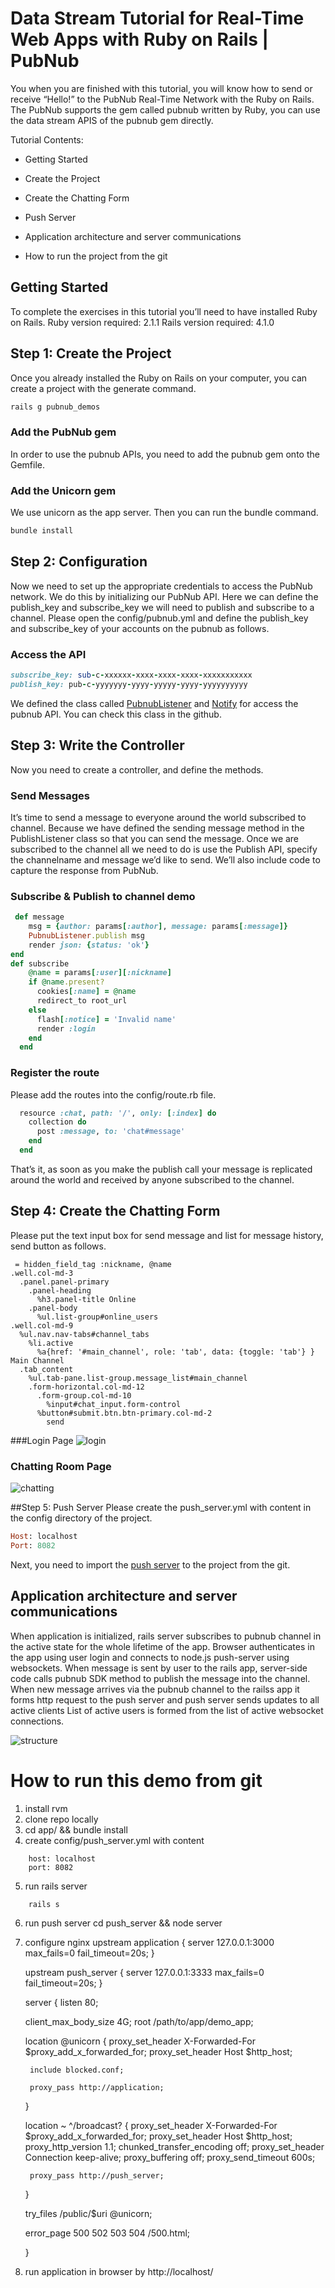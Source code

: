 # Data Stream Tutorial for Real-Time Web Apps with Ruby on Rails | PubNub

You when you are finished with this tutorial, you will know how to send or receive “Hello!” to the PubNub Real-Time Network with the Ruby on Rails. 
The PubNub supports the gem called pubnub written by Ruby, you can use the data stream APIS of the pubnub gem directly.

Tutorial Contents:

* Getting Started
  
* Create the Project
    
* Create the Chatting Form

* Push Server

* Application architecture and server communications

* How to run the project from the git

## Getting Started
To complete the exercises in this tutorial you’ll need to have installed Ruby on Rails.
Ruby version required: 2.1.1
Rails version required:  4.1.0

## Step 1: Create the Project
Once you already installed the Ruby on Rails on your computer, you can create a project with the generate command.

```ruby
rails g pubnub_demos
```

### Add the PubNub gem 
In order to use the pubnub APIs, you need to add the pubnub gem onto the Gemfile.

### Add the Unicorn gem 
We use unicorn as the app server.
Then you can run the bundle command.	
```ruby
bundle install
```

## Step 2: Configuration
Now we need to set up the appropriate credentials to access the PubNub network. We do this by initializing our PubNub API. Here we can define the publish_key and subscribe_key we will need to publish and subscribe to a channel.
Please open the config/pubnub.yml and define the publish_key and subscribe_key of your accounts on the pubnub as follows.

### Access the API  
```ruby
subscribe_key: sub-c-xxxxxx-xxxx-xxxx-xxxx-xxxxxxxxxxx
publish_key: pub-c-yyyyyyy-yyyy-yyyyy-yyyy-yyyyyyyyyy
```

We defined the class called [PubnubListener](https://github.com/alexbily/pubnub/blob/master/lib/pubnub_listener.rb) and [Notify](https://github.com/alexbily/pubnub/blob/master/lib/notifier.rb) for access the pubnub API. You can check this class in the github.	

## Step 3: Write the Controller
Now you need to create a controller, and define the methods.

### Send Messages 
It’s time to send a message to everyone around the world subscribed to channel. Because we have defined the sending message method in the PublishListener class so that you can send the message.
Once we are subscribed to the channel all we need to do is use the Publish API, specify the channelname and message we’d like to send. We’ll also include code to capture the response from PubNub.

### Subscribe & Publish to channel demo
```ruby
 def message
    msg = {author: params[:author], message: params[:message]}
    PubnubListener.publish msg
    render json: {status: 'ok'}
end
def subscribe
    @name = params[:user][:nickname]
    if @name.present?
      cookies[:name] = @name
      redirect_to root_url
    else
      flash[:notice] = 'Invalid name'
      render :login
    end
  end
```
### Register the route
Please add the routes into the config/route.rb file.
```ruby
  resource :chat, path: '/', only: [:index] do
    collection do
      post :message, to: 'chat#message'
    end
  end
```
That’s it, as soon as you make the publish call your message is replicated around the world and received by anyone subscribed to the channel.

## Step 4: Create the Chatting Form
Please put the text input box for send message and list for message history, send button as follows.

```haml
 = hidden_field_tag :nickname, @name
.well.col-md-3
  .panel.panel-primary
    .panel-heading
      %h3.panel-title Online
    .panel-body
      %ul.list-group#online_users
.well.col-md-9
  %ul.nav.nav-tabs#channel_tabs
    %li.active
      %a{href: '#main_channel', role: 'tab', data: {toggle: 'tab'} } Main Channel
  .tab_content
    %ul.tab-pane.list-group.message_list#main_channel
    .form-horizontal.col-md-12
      .form-group.col-md-10
        %input#chat_input.form-control
      %button#submit.btn.btn-primary.col-md-2
        send
```

###Login Page
![login](https://github.com/alexbily/pubnub/blob/master/doc/login.png)
         

### Chatting Room Page 
![chatting](https://github.com/alexbily/pubnub/blob/master/doc/chat.png)
            
##Step 5: Push Server
Please create the push_server.yml with content in the config directory of the project.
```ruby
Host: localhost
Port: 8082
```

Next, you need to import the [push server](https://github.com/alexbily/pubnub/tree/master/push_server) to the project from the git.

## Application architecture and server communications 
When application is initialized, rails server subscribes to pubnub channel in the active state for the whole lifetime of the app.
Browser authenticates in the app using user login and connects to node.js push-server using websockets.
When message is sent by user to the rails app, server-side code calls pubnub SDK method to publish the message into the channel.
When new message arrives via the pubnub channel to the railss app it forms http request to the push server and push server sends updates to all active clients
List of active users is formed from the list of active websocket connections.

![structure](https://github.com/alexbily/pubnub/blob/master/doc/structure.png)

# How to run this demo from git
1. install rvm
2. clone repo locally
3. cd app/ && bundle install
4. create config/push_server.yml with content
```
    host: localhost
    port: 8082
```
5. run rails server
```
    rails s
```

6. run push server
    cd push_server && node server

7. configure nginx
    upstream application {
      server 127.0.0.1:3000 max_fails=0 fail_timeout=20s;
    }

    upstream push_server {
      server 127.0.0.1:3333 max_fails=0 fail_timeout=20s;
    }

    server {
      listen 80;

      client_max_body_size 4G;
      root /path/to/app/demo_app;

      location @unicorn {
        proxy_set_header X-Forwarded-For $proxy_add_x_forwarded_for;
        proxy_set_header Host $http_host;

        include blocked.conf;

        proxy_pass http://application;
      }

      location ~ ^/broadcast? {
        proxy_set_header X-Forwarded-For $proxy_add_x_forwarded_for;
        proxy_set_header Host $http_host;
        proxy_http_version 1.1;
        chunked_transfer_encoding off;
        proxy_set_header Connection keep-alive;
        proxy_buffering off;
        proxy_send_timeout 600s;

        proxy_pass http://push_server;
      }

      try_files /public/$uri @unicorn;

      error_page 500 502 503 504 /500.html;

    }

8. run application in browser by http://localhost/


